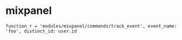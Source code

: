 # mixpanel

    function r = 'modules/mixpanel/commands/track_event', event_name: 'foo', distinct_id: user.id
